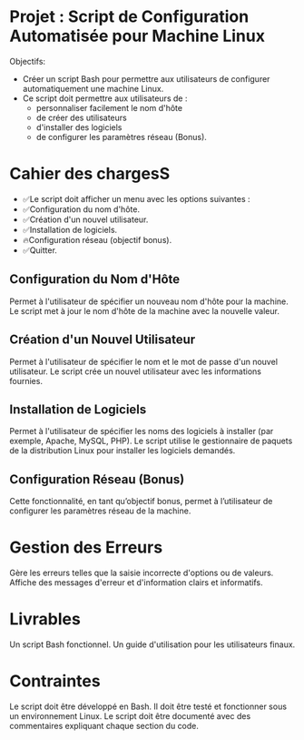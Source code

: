 # Projet : Script de Configuration Automatisée pour Machine Linux
Objectifs:
- Créer un script Bash pour permettre aux utilisateurs de configurer automatiquement une machine Linux.
- Ce script doit permettre aux utilisateurs de :  
    - personnaliser facilement le nom d'hôte
    - de créer des utilisateurs
    - d'installer des logiciels 
    - de configurer les paramètres réseau (Bonus).

# Cahier des chargesS
- ✅Le script doit afficher un menu avec les options suivantes :
- ✅Configuration du nom d'hôte.
- ✅Création d'un nouvel utilisateur.
- ✅Installation de logiciels.
- 🔥Configuration réseau (objectif bonus).
- ✅Quitter.

## Configuration du Nom d'Hôte
Permet à l'utilisateur de spécifier un nouveau nom d'hôte pour la machine.
Le script met à jour le nom d'hôte de la machine avec la nouvelle valeur.

## Création d'un Nouvel Utilisateur
Permet à l'utilisateur de spécifier le nom et le mot de passe d'un nouvel utilisateur.
Le script crée un nouvel utilisateur avec les informations fournies.

## Installation de Logiciels
Permet à l'utilisateur de spécifier les noms des logiciels à installer (par exemple, Apache, MySQL, PHP).
Le script utilise le gestionnaire de paquets de la distribution Linux pour installer les logiciels demandés.

## Configuration Réseau (Bonus)
Cette fonctionnalité, en tant qu’objectif bonus, permet à l’utilisateur de configurer les paramètres réseau de la machine.

# Gestion des Erreurs
Gère les erreurs telles que la saisie incorrecte d'options ou de valeurs.
Affiche des messages d'erreur et d'information clairs et informatifs.

# Livrables
Un script Bash fonctionnel.
Un guide d'utilisation pour les utilisateurs finaux.

# Contraintes
Le script doit être développé en Bash.
Il doit être testé et fonctionner sous un environnement Linux.
Le script doit être documenté avec des commentaires expliquant chaque section du code.
